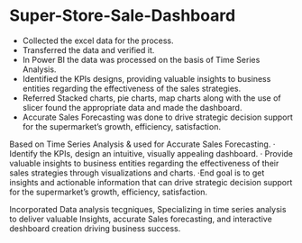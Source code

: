 # Super-Store-Sale-Dashboard

-	Collected the excel data for the process.
-	Transferred the data and verified it.
-	In Power BI the data was processed on the basis of Time Series Analysis.
-	Identified the KPIs designs, providing valuable insights to business entities regarding the effectiveness of the sales strategies.
-	Referred Stacked charts, pie charts, map charts along with the use of slicer found the appropriate data and made the dashboard. 
-	Accurate Sales Forecasting was done to drive strategic decision support for the supermarket’s growth, efficiency, satisfaction.


Based on Time Series Analysis & used for Accurate Sales
 Forecasting.
 · Identify the KPIs, design an intuitive, visually appealing
 dashboard.
 · Provide valuable insights to business entities regarding
 the effectiveness of their sales strategies through
 visualizations and charts.
 ·End goal is to get insights and actionable information that
 can drive strategic decision support for the supermarket’s
 growth, efficiency, satisfaction.

 Incorporated Data analysis tecgniques, Specializing in time series analysis to deliver valuable Insights, accurate Sales forecasting,
 and interactive deshboard creation driving business success.
